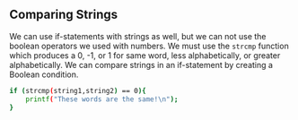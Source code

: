 ## Comparing Strings
We can use if-statements with strings as well, but we can not use the boolean operators we used with numbers. We must use the `strcmp` function which produces a 0, -1, or 1 for same word, less alphabetically, or greater alphabetically. We can compare strings in an if-statement by creating a Boolean condition.
```bash
if (strcmp(string1,string2) == 0){
	printf("These words are the same!\n");
}
```
